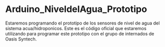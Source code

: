 # Arduino_NiveldelAgua_Prototipo
Estaremos programando el prototipo de los sensores de nivel de agua del sistema acua/hidroponicos. Este es el código oficial que estaremos utilizando para programar este prototipo con el grupo de internados de Oasis Syntech. 
